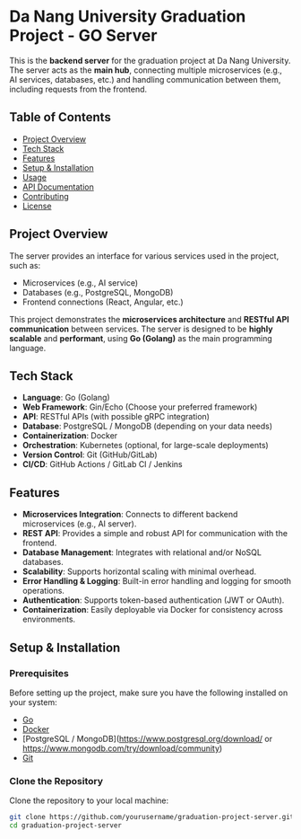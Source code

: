# Da Nang University Graduation Project - GO Server

This is the **backend server** for the graduation project at Da Nang University. The server acts as the **main hub**, connecting multiple microservices (e.g., AI services, databases, etc.) and handling communication between them, including requests from the frontend.

## Table of Contents
- [Project Overview](#project-overview)
- [Tech Stack](#tech-stack)
- [Features](#features)
- [Setup & Installation](#setup--installation)
- [Usage](#usage)
- [API Documentation](#api-documentation)
- [Contributing](#contributing)
- [License](#license)

## Project Overview

The server provides an interface for various services used in the project, such as:
- Microservices (e.g., AI service)
- Databases (e.g., PostgreSQL, MongoDB)
- Frontend connections (React, Angular, etc.)

This project demonstrates the **microservices architecture** and **RESTful API communication** between services. The server is designed to be **highly scalable** and **performant**, using **Go (Golang)** as the main programming language.

## Tech Stack

- **Language**: Go (Golang)
- **Web Framework**: Gin/Echo (Choose your preferred framework)
- **API**: RESTful APIs (with possible gRPC integration)
- **Database**: PostgreSQL / MongoDB (depending on your data needs)
- **Containerization**: Docker
- **Orchestration**: Kubernetes (optional, for large-scale deployments)
- **Version Control**: Git (GitHub/GitLab)
- **CI/CD**: GitHub Actions / GitLab CI / Jenkins

## Features

- **Microservices Integration**: Connects to different backend microservices (e.g., AI server).
- **REST API**: Provides a simple and robust API for communication with the frontend.
- **Database Management**: Integrates with relational and/or NoSQL databases.
- **Scalability**: Supports horizontal scaling with minimal overhead.
- **Error Handling & Logging**: Built-in error handling and logging for smooth operations.
- **Authentication**: Supports token-based authentication (JWT or OAuth).
- **Containerization**: Easily deployable via Docker for consistency across environments.

## Setup & Installation

### Prerequisites

Before setting up the project, make sure you have the following installed on your system:
- [Go](https://golang.org/doc/install)
- [Docker](https://www.docker.com/get-started)
- [PostgreSQL / MongoDB](https://www.postgresql.org/download/ or https://www.mongodb.com/try/download/community)
- [Git](https://git-scm.com/)

### Clone the Repository

Clone the repository to your local machine:

```bash
git clone https://github.com/yourusername/graduation-project-server.git
cd graduation-project-server
